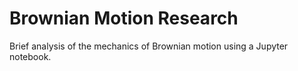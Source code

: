 # Brownian Motion Research
Brief analysis of the mechanics of Brownian motion using a Jupyter notebook.
